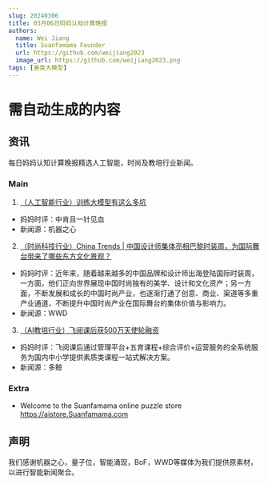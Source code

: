 ```yaml
---
slug: 20240306
title: 03月06日妈妈认知计算晚报
authors:
  name: Wei Jiang
  title: Suanfamama Founder
  url: https://github.com/weijiang2023
  image_url: https://github.com/weijiang2023.png
tags: [垂类大模型]
---
```


# 需自动生成的内容
## 资讯
每日妈妈认知计算晚报精选人工智能，时尚及教培行业新闻。

### Main

1. [（人工智能行业）训练大模型有这么多坑](https://mp.weixin.qq.com/s/6UanZ_wxCe2OrRtu6L9ZKQ)
* 妈妈时评：中肯且一针见血
* 新闻源：机器之心

2. [（时尚科技行业）China Trends | 中国设计师集体亮相巴黎时装周，为国际舞台带来了哪些东方文化景观？](https://mp.weixin.qq.com/s/gHBOt0FeGsvXq6z67tOFvA)
* 妈妈时评：近年来，随着越来越多的中国品牌和设计师出海登陆国际时装周，一方面，他们正向世界展现中国时尚独有的美学、设计和文化资产；另一方面，不断发展和成长的中国时尚产业，也逐渐打通了创意、商业、渠道等多重产业通道，不断提升中国时尚产业在国际舞台的集体价值与影响力。
* 新闻源：WWD

3. [（AI教培行业）飞阅课后获500万天使轮融资](https://mp.weixin.qq.com/s/WjC0Ky3i_9o4vo8aDoWXDw)
* 妈妈时评：飞阅课后通过管理平台+五育课程+综合评价+运营服务的全系统服务为国内中小学提供素质类课程一站式解决方案。
* 新闻源：多鲸

### Extra
* Welcome to the Suanfamama online puzzle store https://aistore.Suanfamama.com

## 声明

我们感谢机器之心，量子位，智能涌现，BoF，WWD等媒体为我们提供原素材，以进行智能新闻聚合。